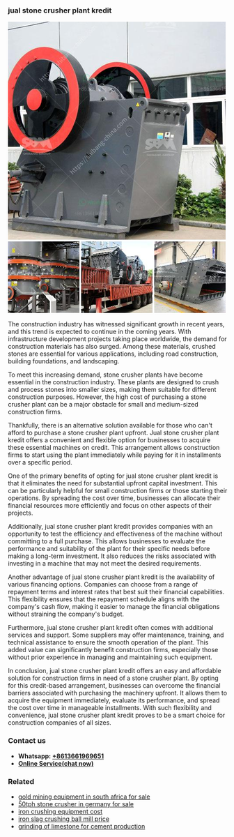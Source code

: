 <h3>jual stone crusher plant kredit</h3><img src='1708663290.jpg' alt=''><p>The construction industry has witnessed significant growth in recent years, and this trend is expected to continue in the coming years. With infrastructure development projects taking place worldwide, the demand for construction materials has also surged. Among these materials, crushed stones are essential for various applications, including road construction, building foundations, and landscaping.</p><p>To meet this increasing demand, stone crusher plants have become essential in the construction industry. These plants are designed to crush and process stones into smaller sizes, making them suitable for different construction purposes. However, the high cost of purchasing a stone crusher plant can be a major obstacle for small and medium-sized construction firms.</p><p>Thankfully, there is an alternative solution available for those who can't afford to purchase a stone crusher plant upfront. Jual stone crusher plant kredit offers a convenient and flexible option for businesses to acquire these essential machines on credit. This arrangement allows construction firms to start using the plant immediately while paying for it in installments over a specific period.</p><p>One of the primary benefits of opting for jual stone crusher plant kredit is that it eliminates the need for substantial upfront capital investment. This can be particularly helpful for small construction firms or those starting their operations. By spreading the cost over time, businesses can allocate their financial resources more efficiently and focus on other aspects of their projects.</p><p>Additionally, jual stone crusher plant kredit provides companies with an opportunity to test the efficiency and effectiveness of the machine without committing to a full purchase. This allows businesses to evaluate the performance and suitability of the plant for their specific needs before making a long-term investment. It also reduces the risks associated with investing in a machine that may not meet the desired requirements.</p><p>Another advantage of jual stone crusher plant kredit is the availability of various financing options. Companies can choose from a range of repayment terms and interest rates that best suit their financial capabilities. This flexibility ensures that the repayment schedule aligns with the company's cash flow, making it easier to manage the financial obligations without straining the company's budget.</p><p>Furthermore, jual stone crusher plant kredit often comes with additional services and support. Some suppliers may offer maintenance, training, and technical assistance to ensure the smooth operation of the plant. This added value can significantly benefit construction firms, especially those without prior experience in managing and maintaining such equipment.</p><p>In conclusion, jual stone crusher plant kredit offers an easy and affordable solution for construction firms in need of a stone crusher plant. By opting for this credit-based arrangement, businesses can overcome the financial barriers associated with purchasing the machinery upfront. It allows them to acquire the equipment immediately, evaluate its performance, and spread the cost over time in manageable installments. With such flexibility and convenience, jual stone crusher plant kredit proves to be a smart choice for construction companies of all sizes.</p><h3>Contact us</h3><ul><li><strong>Whatsapp:&nbsp;<a href="https://wa.me/8613661969651">+8613661969651</a></strong></li><li><a href="https://swt.shibang-china.com/?git&amp;zhl&amp;jual stone crusher plant kredit"><strong>Online Service(chat now)</strong></a></li></ul><h3>Related</h3><ul><li><a href='gold mining equipment in south africa for sale.md'>gold mining equipment in south africa for sale</a></li><li><a href='50tph stone crusher in germany for sale.md'>50tph stone crusher in germany for sale</a></li><li><a href='iron crushing equipment cost.md'>iron crushing equipment cost</a></li><li><a href='iron slag crushing ball mill price.md'>iron slag crushing ball mill price</a></li><li><a href='grinding of limestone for cement production.md'>grinding of limestone for cement production</a></li></ul>
